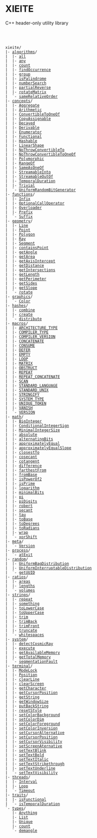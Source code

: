 # **XIEITE**
C++ header-only utility library

<br/><br/>

<pre><code>xieite/
|- <a href="./docs/algorithms.md">algorithms</a>/
|  |- <a href="./docs/algorithms/all.md">all</a>
|  |- <a href="./docs/algorithms/any.md">any</a>
|  |- <a href="./docs/algorithms/count.md">count</a>
|  |- <a href="./docs/algorithms/findOccurrence.md">findOccurrence</a>
|  |- <a href="./docs/algorithms/group.md">group</a>
|  |- <a href="./docs/algorithms/isPalindrome.md">isPalindrome</a>
|  |- <a href="./docs/algorithms/numberSearch.md">numberSearch</a>
|  |- <a href="./docs/algorithms/partialReverse.md">partialReverse</a>
|  |- <a href="./docs/algorithms/rotateMatrix.md">rotateMatrix</a>
|  `- <a href="./docs/algorithms/sameRelativeOrder.md">sameRelativeOrder</a>
|- <a href="./docs/concepts.md">concepts</a>/
|  |- <a href="./docs/concepts/Aggregate.md">Aggregate</a>
|  |- <a href="./docs/concepts/Arithmetic.md">Arithmetic</a>
|  |- <a href="./docs/concepts/ConvertibleToOneOf.md">ConvertibleToOneOf</a>
|  |- <a href="./docs/concepts/CopyAssignable.md">CopyAssignable</a>
|  |- <a href="./docs/concepts/Decayed.md">Decayed</a>
|  |- <a href="./docs/concepts/Derivable.md">Derivable</a>
|  |- <a href="./docs/concepts/Enumerator.md">Enumerator</a>
|  |- <a href="./docs/concepts/Functional.md">Functional</a>
|  |- <a href="./docs/concepts/Hashable.md">Hashable</a>
|  |- <a href="./docs/concepts/LinearShape.md">LinearShape</a>
|  |- <a href="./docs/concepts/NoThrowConvertibleTo.md">NoThrowConvertibleTo</a>
|  |- <a href="./docs/concepts/NoThrowConvertibleToOneOf.md">NoThrowConvertibleToOneOf</a>
|  |- <a href="./docs/concepts/Polymorphic.md">Polymorphic</a>
|  |- <a href="./docs/concepts/RangeOf.md">RangeOf</a>
|  |- <a href="./docs/concepts/SameAsOneOf.md">SameAsOneOf</a>
|  |- <a href="./docs/concepts/StreamableInto.md">StreamableInto</a>
|  |- <a href="./docs/concepts/StreamableOutOf.md">StreamableOutOf</a>
|  |- <a href="./docs/concepts/TemporalDuration.md">TemporalDuration</a>
|  |- <a href="./docs/concepts/Trivial.md">Trivial</a>
|  `- <a href="./docs/concepts/UniformRandomBitGenerator.md">UniformRandomBitGenerator</a>
|- <a href="./docs/functions.md">functions</a>/
|  |- <a href="./docs/functions/Infix.md">Infix</a>
|  |- <a href="./docs/functions/OptionalCallOperator.md">OptionalCallOperator</a>
|  |- <a href="./docs/functions/Overloader.md">Overloader</a>
|  |- <a href="./docs/functions/Prefix.md">Prefix</a>
|  `- <a href="./docs/functions/Suffix.md">Suffix</a>
|- <a href="./docs/geometry.md">geometry</a>/
|  |- <a href="./docs/geometry/Line.md">Line</a>
|  |- <a href="./docs/geometry/Point.md">Point</a>
|  |- <a href="./docs/geometry/Polygon.md">Polygon</a>
|  |- <a href="./docs/geometry/Ray.md">Ray</a>
|  |- <a href="./docs/geometry/Segment.md">Segment</a>
|  |- <a href="./docs/geometry/containsPoint.md">containsPoint</a>
|  |- <a href="./docs/geometry/getAngle.md">getAngle</a>
|  |- <a href="./docs/geometry/getArea.md">getArea</a>
|  |- <a href="./docs/geometry/getAxisIntercept.md">getAxisIntercept</a>
|  |- <a href="./docs/geometry/getDistance.md">getDistance</a>
|  |- <a href="./docs/geometry/getIntersections.md">getIntersections</a>
|  |- <a href="./docs/geometry/getLength.md">getLength</a>
|  |- <a href="./docs/geometry/getPerimeter.md">getPerimeter</a>
|  |- <a href="./docs/geometry/getSides.md">getSides</a>
|  |- <a href="./docs/geometry/getSlope.md">getSlope</a>
|  `- <a href="./docs/geometry/rotate.md">rotate</a>
|- <a href="./docs/graphics.md">graphics</a>/
|  `- <a href="./docs/graphics/Color.md">Color</a>
|- <a href="./docs/hashes.md">hashes</a>/
|  |- <a href="./docs/hashes/combine.md">combine</a>
|  |- <a href="./docs/hashes/create.md">create</a>
|  `- <a href="./docs/hashes/distribute.md">distribute</a>
|- <a href="./docs/macros.md">macros</a>/
|  |- <a href="./docs/macros/ARCHITECTURE_TYPE.md">ARCHITECTURE_TYPE</a>
|  |- <a href="./docs/macros/COMPILER_TYPE.md">COMPILER_TYPE</a>
|  |- <a href="./docs/macros/COMPILER_VERSION.md">COMPILER_VERSION</a>
|  |- <a href="./docs/macros/CONCATENATE.md">CONCATENATE</a>
|  |- <a href="./docs/macros/CONSUME.md">CONSUME</a>
|  |- <a href="./docs/macros/DEFER.md">DEFER</a>
|  |- <a href="./docs/macros/EMPTY.md">EMPTY</a>
|  |- <a href="./docs/macros/LOOP.md">LOOP</a>
|  |- <a href="./docs/macros/MATRIX.md">MATRIX</a>
|  |- <a href="./docs/macros/OBSTRUCT.md">OBSTRUCT</a>
|  |- <a href="./docs/macros/REPEAT.md">REPEAT</a>
|  |- <a href="./docs/macros/REPEAT_CONCATENATE.md">REPEAT_CONCATENATE</a>
|  |- <a href="./docs/macros/SCAN.md">SCAN</a>
|  |- <a href="./docs/macros/STANDARD_LANGUAGE.md">STANDARD_LANGUAGE</a>
|  |- <a href="./docs/macros/STANDARD_UNIX.md">STANDARD_UNIX</a>
|  |- <a href="./docs/macros/STRINGIFY.md">STRINGIFY</a>
|  |- <a href="./docs/macros/SYSTEM_TYPE.md">SYSTEM_TYPE</a>
|  |- <a href="./docs/macros/UNIQUE_TOKEN.md">UNIQUE_TOKEN</a>
|  |- <a href="./docs/macros/VANISH.md">VANISH</a>
|  `- <a href="./docs/macros/VERSION.md">VERSION</a>
|- <a href="./docs/math.md">math</a>/
|  |- <a href="./docs/math/BigInteger.md">BigInteger</a>
|  |- <a href="./docs/math/ConditionalIntegerSign.md">ConditionalIntegerSign</a>
|  |- <a href="./docs/math/MinimalIntegerSize.md">MinimalIntegerSize</a>
|  |- <a href="./docs/math/absolute.md">absolute</a>
|  |- <a href="./docs/math/alternatingBits.md">alternatingBits</a>
|  |- <a href="./docs/math/approximatelyEqual.md">approximatelyEqual</a>
|  |- <a href="./docs/math/approximatelyEqualSlope.md">approximatelyEqualSlope</a>
|  |- <a href="./docs/math/closestTo.md">closestTo</a>
|  |- <a href="./docs/math/cosecant.md">cosecant</a>
|  |- <a href="./docs/math/cotangent.md">cotangent</a>
|  |- <a href="./docs/math/difference.md">difference</a>
|  |- <a href="./docs/math/farthestFrom.md">farthestFrom</a>
|  |- <a href="./docs/math/fromBase.md">fromBase</a>
|  |- <a href="./docs/math/isPowerOf2.md">isPowerOf2</a>
|  |- <a href="./docs/math/isPrime.md">isPrime</a>
|  |- <a href="./docs/math/logarithm.md">logarithm</a>
|  |- <a href="./docs/math/minimalBits.md">minimalBits</a>
|  |- <a href="./docs/math/pi.md">pi</a>
|  |- <a href="./docs/math/piDigits.md">piDigits</a>
|  |- <a href="./docs/math/robert.md">robert</a>
|  |- <a href="./docs/math/secant.md">secant</a>
|  |- <a href="./docs/math/tau.md">tau</a>
|  |- <a href="./docs/math/toBase.md">toBase</a>
|  |- <a href="./docs/math/toDegrees.md">toDegrees</a>
|  |- <a href="./docs/math/toRadians.md">toRadians</a>
|  |- <a href="./docs/math/wrap.md">wrap</a>
|  `- <a href="./docs/math/xorShift.md">xorShift</a>
|- <a href="./docs/meta.md">meta</a>/
|  `- <a href="./docs/meta/Version.md">Version</a>
|- <a href="./docs/process.md">process</a>/
|  `- <a href="./docs/process/atExit.md">atExit</a>
|- <a href="./docs/random.md">random</a>/
|  |- <a href="./docs/random/UniformBagDistribution.md">UniformBagDistribution</a>
|  |- <a href="./docs/random/UniformInterruptableDistribution.md">UniformInterruptableDistribution</a>
|  `- <a href="./docs/random/getUUID.md">getUUID</a>
|- <a href="./docs/ratios.md">ratios</a>/
|  |- <a href="./docs/ratios/areas.md">areas</a>
|  |- <a href="./docs/ratios/lengths.md">lengths</a>
|  `- <a href="./docs/ratios/volumes.md">volumes</a>
|- <a href="./docs/strings.md">strings</a>/
|  |- <a href="./docs/strings/repeat.md">repeat</a>
|  |- <a href="./docs/strings/something.md">something</a>
|  |- <a href="./docs/strings/toLowerCase.md">toLowerCase</a>
|  |- <a href="./docs/strings/toUpperCase.md">toUpperCase</a>
|  |- <a href="./docs/strings/trim.md">trim</a>
|  |- <a href="./docs/strings/trimBack.md">trimBack</a>
|  |- <a href="./docs/strings/trimFront.md">trimFront</a>
|  |- <a href="./docs/strings/truncate.md">truncate</a>
|  `- <a href="./docs/strings/whitespaces.md">whitespaces</a>
|- <a href="./docs/system.md">system</a>/
|  |- <a href="./docs/system/detectCosmicRay.md">detectCosmicRay</a>
|  |- <a href="./docs/system/execute.md">execute</a>
|  |- <a href="./docs/system/getAvailableMemory.md">getAvailableMemory</a>
|  |- <a href="./docs/system/getTotalMemory.md">getTotalMemory</a>
|  `- <a href="./docs/system/segmentationFault.md">segmentationFault</a>
|- <a href="./docs/terminal.md">terminal</a>/
|  |- <a href="./docs/terminal/ModeLock.md">ModeLock</a>
|  |- <a href="./docs/terminal/Position.md">Position</a>
|  |- <a href="./docs/terminal/clearLine.md">clearLine</a>
|  |- <a href="./docs/terminal/clearScreen.md">clearScreen</a>
|  |- <a href="./docs/terminal/getCharacter.md">getCharacter</a>
|  |- <a href="./docs/terminal/getCursorPosition.md">getCursorPosition</a>
|  |- <a href="./docs/terminal/getString.md">getString</a>
|  |- <a href="./docs/terminal/getWindowSize.md">getWindowSize</a>
|  |- <a href="./docs/terminal/putBackString.md">putBackString</a>
|  |- <a href="./docs/terminal/resetStyle.md">resetStyle</a>
|  |- <a href="./docs/terminal/setColorBackground.md">setColorBackground</a>
|  |- <a href="./docs/terminal/setColorDim.md">setColorDim</a>
|  |- <a href="./docs/terminal/setColorForeground.md">setColorForeground</a>
|  |- <a href="./docs/terminal/setColorInversion.md">setColorInversion</a>
|  |- <a href="./docs/terminal/setCursorAlternative.md">setCursorAlternative</a>
|  |- <a href="./docs/terminal/setCursorPosition.md">setCursorPosition</a>
|  |- <a href="./docs/terminal/setCursorVisibility.md">setCursorVisibility</a>
|  |- <a href="./docs/terminal/setScreenAlternative.md">setScreenAternative</a>
|  |- <a href="./docs/terminal/setTextBlink.md">setTextBlink</a>
|  |- <a href="./docs/terminal/setTextBold.md">setTextBold</a>
|  |- <a href="./docs/terminal/setTextItalic.md">setTextItalic</a>
|  |- <a href="./docs/terminal/setTextStrikethrough.md">setTextStrikethrough</a>
|  |- <a href="./docs/terminal/setTextUnderline.md">setTextUnderline</a>
|  `- <a href="./docs/terminal/setTextVisibility.md">setTextVisibility</a>
|- <a href="./docs/threads.md">threads</a>/
|  |- <a href="./docs/threads/Interval.md">Interval</a>
|  |- <a href="./docs/threads/Loop.md">Loop</a>
|  `- <a href="./docs/threads/Timeout.md">Timeout</a>
|- <a href="./docs/traits.md">traits</a>/
|  |- <a href="./docs/traits/isFunctional.md">isFunctional</a>
|  `- <a href="./docs/traits/isTemporalDuration.md">isTemporalDuration</a>
`- <a href="./docs/types.md">types</a>/
   |- <a href="./docs/types/Anything.md">Anything</a>
   |- <a href="./docs/types/List.md">List</a>
   |- <a href="./docs/types/Unique.md">Unique</a>
   |- <a href="./docs/types/count.md">count</a>
   `- <a href="./docs/types/demangle.md">demangle</a>
</code></pre>
